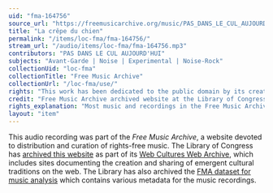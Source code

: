 ```yaml
---
uid: "fma-164756"
source_url: "https://freemusicarchive.org/music/PAS_DANS_LE_CUL_AUJOURDHUI/La_Chenille/PAS_DANS_LE_CUL_AUJOURDHUI_-_La_Chenille_-_07_La_crpe_du_chien"
title: "La crêpe du chien"
permalink: "/items/loc-fma/fma-164756/"
stream_url: "/audio/items/loc-fma/fma-164756.mp3"
contributors: "PAS DANS LE CUL AUJOURD'HUI"
subjects: "Avant-Garde | Noise | Experimental | Noise-Rock"
collectionUid: "loc-fma"
collectionTitle: "Free Music Archive"
collectionUrl: "/loc-fma/use/"
rights: "This work has been dedicated to the public domain by its creator, thus is free to use and reuse without restriction. You can copy, modify, distribute and perform the work, even for commercial purposes, all without asking permission. Attribution is recommended but not required."
credit: "Free Music Archive archived website at the Library of Congress, Web Archives Division."
rights_explanation: "Most music and recordings in the Free Music Archive are not in the public domain. However, Citizen DJ provides a subset of recordings from the Free Music Archive that were published under a Public domain dedication license by their creators, thus are in the public domain."
layout: "item"
---
```


This audio recording was part of the _Free Music Archive_, a website devoted to distribution and curation of rights-free music. The Library of Congress has [archived this website](https://www.loc.gov/item/lcwaN0026492/) as part of its [Web Cultures Web Archive](https://www.loc.gov/collections/web-cultures-web-archive/about-this-collection/), which includes sites documenting the creation and sharing of emergent cultural traditions on the web. The Library has also archived the [FMA dataset for music analysis](https://catalog.loc.gov/vwebv/search?searchCode=LCCN&searchArg=2018655052&searchType=1&permalink=y) which contains various metadata for the music recordings.